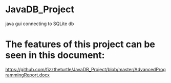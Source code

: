 # JavaDB_Project
java gui connecting to SQLite db 
# The features of this project can be seen in this document:
https://github.com/fizztheturtle/JavaDB_Project/blob/master/AdvancedProgrammingReport.docx
